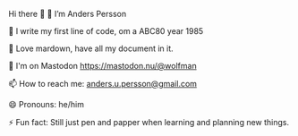 Hi there 👋
🔭 I’m Anders Persson

🏢 I write my first line of code, om a ABC80 year 1985

🏢 Love mardown, have all my document in it.

🐘 I'm on Mastodon https://mastodon.nu/@wolfman

📫 How to reach me: anders.u.persson@gmail.com

😄 Pronouns: he/him

⚡ Fun fact: Still just pen and papper when learning and planning new things.
